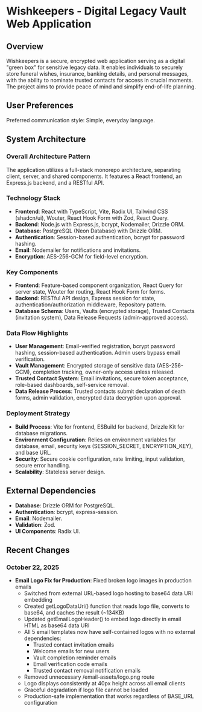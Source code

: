 # Wishkeepers - Digital Legacy Vault Web Application

## Overview
Wishkeepers is a secure, encrypted web application serving as a digital "green box" for sensitive legacy data. It enables individuals to securely store funeral wishes, insurance, banking details, and personal messages, with the ability to nominate trusted contacts for access in crucial moments. The project aims to provide peace of mind and simplify end-of-life planning.

## User Preferences
Preferred communication style: Simple, everyday language.

## System Architecture

### Overall Architecture Pattern
The application utilizes a full-stack monorepo architecture, separating client, server, and shared components. It features a React frontend, an Express.js backend, and a RESTful API.

### Technology Stack
- **Frontend**: React with TypeScript, Vite, Radix UI, Tailwind CSS (shadcn/ui), Wouter, React Hook Form with Zod, React Query.
- **Backend**: Node.js with Express.js, bcrypt, Nodemailer, Drizzle ORM.
- **Database**: PostgreSQL (Neon Database) with Drizzle ORM.
- **Authentication**: Session-based authentication, bcrypt for password hashing.
- **Email**: Nodemailer for notifications and invitations.
- **Encryption**: AES-256-GCM for field-level encryption.

### Key Components
- **Frontend**: Feature-based component organization, React Query for server state, Wouter for routing, React Hook Form for forms.
- **Backend**: RESTful API design, Express session for state, authentication/authorization middleware, Repository pattern.
- **Database Schema**: Users, Vaults (encrypted storage), Trusted Contacts (invitation system), Data Release Requests (admin-approved access).

### Data Flow Highlights
- **User Management**: Email-verified registration, bcrypt password hashing, session-based authentication. Admin users bypass email verification.
- **Vault Management**: Encrypted storage of sensitive data (AES-256-GCM), completion tracking, owner-only access unless released.
- **Trusted Contact System**: Email invitations, secure token acceptance, role-based dashboards, self-service removal.
- **Data Release Process**: Trusted contacts submit declaration of death forms, admin validation, encrypted data decryption upon approval.

### Deployment Strategy
- **Build Process**: Vite for frontend, ESBuild for backend, Drizzle Kit for database migrations.
- **Environment Configuration**: Relies on environment variables for database, email, security keys (SESSION_SECRET, ENCRYPTION_KEY), and base URL.
- **Security**: Secure cookie configuration, rate limiting, input validation, secure error handling.
- **Scalability**: Stateless server design.

## External Dependencies
- **Database**: Drizzle ORM for PostgreSQL.
- **Authentication**: bcrypt, express-session.
- **Email**: Nodemailer.
- **Validation**: Zod.
- **UI Components**: Radix UI.

## Recent Changes

### October 22, 2025
- **Email Logo Fix for Production**: Fixed broken logo images in production emails
  - Switched from external URL-based logo hosting to base64 data URI embedding
  - Created getLogoDataUri() function that reads logo file, converts to base64, and caches the result (~134KB)
  - Updated getEmailLogoHeader() to embed logo directly in email HTML as base64 data URI
  - All 5 email templates now have self-contained logos with no external dependencies:
    - Trusted contact invitation emails
    - Welcome emails for new users
    - Vault completion reminder emails
    - Email verification code emails
    - Trusted contact removal notification emails
  - Removed unnecessary /email-assets/logo.png route
  - Logo displays consistently at 40px height across all email clients
  - Graceful degradation if logo file cannot be loaded
  - Production-safe implementation that works regardless of BASE_URL configuration